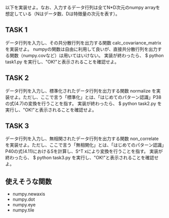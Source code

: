 以下を実装せよ。なお、入力するデータ行列は全てN*D次元のnumpy arrayを想定している（Nはデータ数、Dは特徴量の次元を表す）。

## TASK 1
データ行列を入力し、その共分散行列を出力する関数 calc_covariance_matrix を実装せよ。
numpyの関数は自由に利用して良いが、直接共分散行列を出力する関数（numpy.covなど）は用いてはいけない。
実装が終わったら、
$ python task1.py
を実行し、"OK!"と表示されることを確認せよ。

## TASK 2
データ行列を入力し、標準化されたデータ行列を出力する関数 normalize を実装せよ。ただし、ここで言う「標準化」とは、「はじめてのパターン認識」P38の式(4.7)の変換を行うことを指す。
実装が終わったら、
$ python task2.py
を実行し、"OK!"と表示されることを確認せよ。

## TASK 3
データ行列を入力し、無相関されたデータ行列を出力する関数 non_correlate を実装せよ。ただし、ここで言う「無相関化」とは、「はじめてのパターン認識」P40の式(4.11)におけるSを計算し、S^T xにより変換を行うことを指す。
実装が終わったら、
$ python task3.py
を実行し、"OK!"と表示されることを確認せよ。

## 使えそうな関数
- numpy.newaxis
- numpy.dot
- numpy.eye
- numpy.tile
